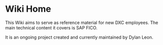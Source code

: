 # Wiki Home

This Wiki aims to serve as reference material for new DXC employees. The main technical content it covers is SAP FICO. 

It is an ongoing project created and currently maintained by Dylan Leon.